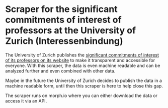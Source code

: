 Scraper for the significant commitments of interest of professors at the University of Zurich (Interessenbindung)
=================================================================================================================

The University of Zurich publishes the [significant commitments of interest of its professors on its website](https://www.uzh.ch/prof/ssl-dir/interessenbindungen/client/web/) to make it transparent and accessible for everyone.
With this scraper, the data is even machine readable and can be analyzed further and even combined with other data.

Maybe in the future the University of Zurich decides to publish the data in a machine readable form, until then this scraper is here to help close this gap.

The scraper runs on morph.io where you can either download the data or access it via an API.
